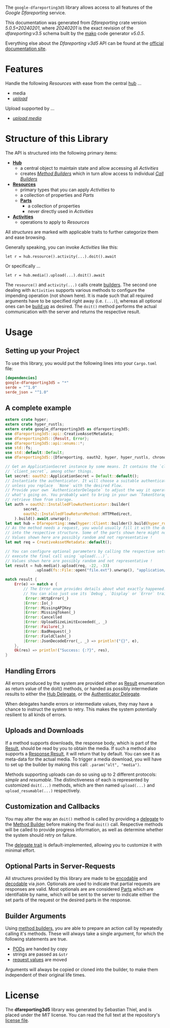 <!---
DO NOT EDIT !
This file was generated automatically from 'src/generator/templates/api/README.md.mako'
DO NOT EDIT !
-->
The `google-dfareporting3d5` library allows access to all features of the *Google Dfareporting* service.

This documentation was generated from *Dfareporting* crate version *5.0.5+20240201*, where *20240201* is the exact revision of the *dfareporting:v3.5* schema built by the [mako](http://www.makotemplates.org/) code generator *v5.0.5*.

Everything else about the *Dfareporting* *v3d5* API can be found at the
[official documentation site](https://developers.google.com/doubleclick-advertisers/).
# Features

Handle the following *Resources* with ease from the central [hub](https://docs.rs/google-dfareporting3d5/5.0.5+20240201/google_dfareporting3d5/Dfareporting) ...

* media
 * [*upload*](https://docs.rs/google-dfareporting3d5/5.0.5+20240201/google_dfareporting3d5/api::MediaUploadCall)


Upload supported by ...

* [*upload media*](https://docs.rs/google-dfareporting3d5/5.0.5+20240201/google_dfareporting3d5/api::MediaUploadCall)



# Structure of this Library

The API is structured into the following primary items:

* **[Hub](https://docs.rs/google-dfareporting3d5/5.0.5+20240201/google_dfareporting3d5/Dfareporting)**
    * a central object to maintain state and allow accessing all *Activities*
    * creates [*Method Builders*](https://docs.rs/google-dfareporting3d5/5.0.5+20240201/google_dfareporting3d5/client::MethodsBuilder) which in turn
      allow access to individual [*Call Builders*](https://docs.rs/google-dfareporting3d5/5.0.5+20240201/google_dfareporting3d5/client::CallBuilder)
* **[Resources](https://docs.rs/google-dfareporting3d5/5.0.5+20240201/google_dfareporting3d5/client::Resource)**
    * primary types that you can apply *Activities* to
    * a collection of properties and *Parts*
    * **[Parts](https://docs.rs/google-dfareporting3d5/5.0.5+20240201/google_dfareporting3d5/client::Part)**
        * a collection of properties
        * never directly used in *Activities*
* **[Activities](https://docs.rs/google-dfareporting3d5/5.0.5+20240201/google_dfareporting3d5/client::CallBuilder)**
    * operations to apply to *Resources*

All *structures* are marked with applicable traits to further categorize them and ease browsing.

Generally speaking, you can invoke *Activities* like this:

```Rust,ignore
let r = hub.resource().activity(...).doit().await
```

Or specifically ...

```ignore
let r = hub.media().upload(...).doit().await
```

The `resource()` and `activity(...)` calls create [builders][builder-pattern]. The second one dealing with `Activities`
supports various methods to configure the impending operation (not shown here). It is made such that all required arguments have to be
specified right away (i.e. `(...)`), whereas all optional ones can be [build up][builder-pattern] as desired.
The `doit()` method performs the actual communication with the server and returns the respective result.

# Usage

## Setting up your Project

To use this library, you would put the following lines into your `Cargo.toml` file:

```toml
[dependencies]
google-dfareporting3d5 = "*"
serde = "^1.0"
serde_json = "^1.0"
```

## A complete example

```Rust
extern crate hyper;
extern crate hyper_rustls;
extern crate google_dfareporting3d5 as dfareporting3d5;
use dfareporting3d5::api::CreativeAssetMetadata;
use dfareporting3d5::{Result, Error};
use dfareporting3d5::api::enums::*;
use std::fs;
use std::default::Default;
use dfareporting3d5::{Dfareporting, oauth2, hyper, hyper_rustls, chrono, FieldMask};

// Get an ApplicationSecret instance by some means. It contains the `client_id` and
// `client_secret`, among other things.
let secret: oauth2::ApplicationSecret = Default::default();
// Instantiate the authenticator. It will choose a suitable authentication flow for you,
// unless you replace  `None` with the desired Flow.
// Provide your own `AuthenticatorDelegate` to adjust the way it operates and get feedback about
// what's going on. You probably want to bring in your own `TokenStorage` to persist tokens and
// retrieve them from storage.
let auth = oauth2::InstalledFlowAuthenticator::builder(
        secret,
        oauth2::InstalledFlowReturnMethod::HTTPRedirect,
    ).build().await.unwrap();
let mut hub = Dfareporting::new(hyper::Client::builder().build(hyper_rustls::HttpsConnectorBuilder::new().with_native_roots().unwrap().https_or_http().enable_http1().build()), auth);
// As the method needs a request, you would usually fill it with the desired information
// into the respective structure. Some of the parts shown here might not be applicable !
// Values shown here are possibly random and not representative !
let mut req = CreativeAssetMetadata::default();

// You can configure optional parameters by calling the respective setters at will, and
// execute the final call using `upload(...)`.
// Values shown here are possibly random and not representative !
let result = hub.media().upload(req, -22, -33)
             .upload(fs::File::open("file.ext").unwrap(), "application/octet-stream".parse().unwrap()).await;

match result {
    Err(e) => match e {
        // The Error enum provides details about what exactly happened.
        // You can also just use its `Debug`, `Display` or `Error` traits
         Error::HttpError(_)
        |Error::Io(_)
        |Error::MissingAPIKey
        |Error::MissingToken(_)
        |Error::Cancelled
        |Error::UploadSizeLimitExceeded(_, _)
        |Error::Failure(_)
        |Error::BadRequest(_)
        |Error::FieldClash(_)
        |Error::JsonDecodeError(_, _) => println!("{}", e),
    },
    Ok(res) => println!("Success: {:?}", res),
}

```
## Handling Errors

All errors produced by the system are provided either as [Result](https://docs.rs/google-dfareporting3d5/5.0.5+20240201/google_dfareporting3d5/client::Result) enumeration as return value of
the doit() methods, or handed as possibly intermediate results to either the
[Hub Delegate](https://docs.rs/google-dfareporting3d5/5.0.5+20240201/google_dfareporting3d5/client::Delegate), or the [Authenticator Delegate](https://docs.rs/yup-oauth2/*/yup_oauth2/trait.AuthenticatorDelegate.html).

When delegates handle errors or intermediate values, they may have a chance to instruct the system to retry. This
makes the system potentially resilient to all kinds of errors.

## Uploads and Downloads
If a method supports downloads, the response body, which is part of the [Result](https://docs.rs/google-dfareporting3d5/5.0.5+20240201/google_dfareporting3d5/client::Result), should be
read by you to obtain the media.
If such a method also supports a [Response Result](https://docs.rs/google-dfareporting3d5/5.0.5+20240201/google_dfareporting3d5/client::ResponseResult), it will return that by default.
You can see it as meta-data for the actual media. To trigger a media download, you will have to set up the builder by making
this call: `.param("alt", "media")`.

Methods supporting uploads can do so using up to 2 different protocols:
*simple* and *resumable*. The distinctiveness of each is represented by customized
`doit(...)` methods, which are then named `upload(...)` and `upload_resumable(...)` respectively.

## Customization and Callbacks

You may alter the way an `doit()` method is called by providing a [delegate](https://docs.rs/google-dfareporting3d5/5.0.5+20240201/google_dfareporting3d5/client::Delegate) to the
[Method Builder](https://docs.rs/google-dfareporting3d5/5.0.5+20240201/google_dfareporting3d5/client::CallBuilder) before making the final `doit()` call.
Respective methods will be called to provide progress information, as well as determine whether the system should
retry on failure.

The [delegate trait](https://docs.rs/google-dfareporting3d5/5.0.5+20240201/google_dfareporting3d5/client::Delegate) is default-implemented, allowing you to customize it with minimal effort.

## Optional Parts in Server-Requests

All structures provided by this library are made to be [encodable](https://docs.rs/google-dfareporting3d5/5.0.5+20240201/google_dfareporting3d5/client::RequestValue) and
[decodable](https://docs.rs/google-dfareporting3d5/5.0.5+20240201/google_dfareporting3d5/client::ResponseResult) via *json*. Optionals are used to indicate that partial requests are responses
are valid.
Most optionals are are considered [Parts](https://docs.rs/google-dfareporting3d5/5.0.5+20240201/google_dfareporting3d5/client::Part) which are identifiable by name, which will be sent to
the server to indicate either the set parts of the request or the desired parts in the response.

## Builder Arguments

Using [method builders](https://docs.rs/google-dfareporting3d5/5.0.5+20240201/google_dfareporting3d5/client::CallBuilder), you are able to prepare an action call by repeatedly calling it's methods.
These will always take a single argument, for which the following statements are true.

* [PODs][wiki-pod] are handed by copy
* strings are passed as `&str`
* [request values](https://docs.rs/google-dfareporting3d5/5.0.5+20240201/google_dfareporting3d5/client::RequestValue) are moved

Arguments will always be copied or cloned into the builder, to make them independent of their original life times.

[wiki-pod]: http://en.wikipedia.org/wiki/Plain_old_data_structure
[builder-pattern]: http://en.wikipedia.org/wiki/Builder_pattern
[google-go-api]: https://github.com/google/google-api-go-client

# License
The **dfareporting3d5** library was generated by Sebastian Thiel, and is placed
under the *MIT* license.
You can read the full text at the repository's [license file][repo-license].

[repo-license]: https://github.com/Byron/google-apis-rsblob/main/LICENSE.md


